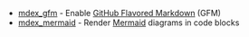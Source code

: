 - [mdex_gfm](https://hex.pm/packages/mdex_gfm) - Enable [GitHub Flavored Markdown](https://github.github.com/gfm) (GFM)
- [mdex_mermaid](https://hex.pm/packages/mdex_mermaid) - Render [Mermaid](https://mermaid.js.org) diagrams in code blocks

